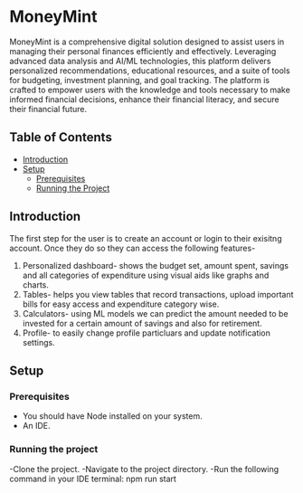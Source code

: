 # MoneyMint

MoneyMint is a comprehensive digital solution designed to assist users in managing their personal finances efficiently and effectively. Leveraging advanced data analysis and AI/ML technologies, this platform delivers personalized recommendations, educational resources, and a suite of tools for budgeting, investment planning, and goal tracking. The platform is crafted to empower users with the knowledge and tools necessary to make informed financial decisions, enhance their financial literacy, and secure their financial future.

## Table of Contents

- [Introduction](#introduction)
- [Setup](#setup)
  - [Prerequisites](#prerequisites)
  - [Running the Project](#running-the-project)

## Introduction

The first step for the user is to create an account or login to their exisitng account. Once they do so they can access the following features-
1. Personalized dashboard- shows the budget set, amount spent, savings and all categories of expenditure using visual aids like graphs and charts.
2. Tables- helps you view tables that record transactions, upload important bills for easy access and expenditure category wise.
3. Calculators- using ML models we can predict the amount needed to be invested for a certain amount of savings and also for retirement.
4. Profile- to easily change profile particluars and update notification settings.

## Setup

### Prerequisites
- You should have Node installed on your system.
- An IDE.

### Running the project
-Clone the project.
-Navigate to the project directory.
-Run the following command in your IDE terminal:
    npm run start




